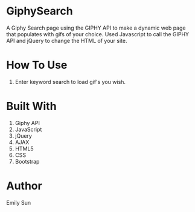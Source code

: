 # GiphySearch
  A Giphy Search page using the GIPHY API to make a dynamic web page that populates with gifs of your choice. Used Javascript to call the GIPHY API and jQuery to change the HTML of your site.
  
# How To Use
  1. Enter keyword search to load gif's you wish.
  
# Built With
  1. Giphy API
  2. JavaScript
  3. jQuery
  4. AJAX
  5. HTML5
  6. CSS
  7. Bootstrap
# Author
  Emily Sun
